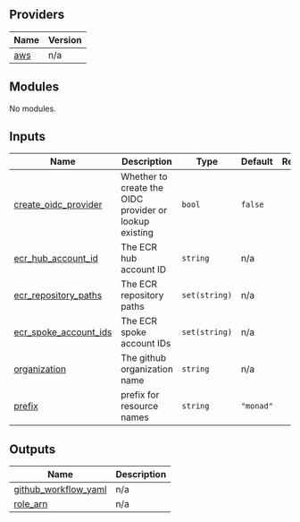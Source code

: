 

## Providers

| Name | Version |
|------|---------|
| <a name="provider_aws"></a> [aws](#provider\_aws) | n/a |

## Modules

No modules.

## Inputs

| Name | Description | Type | Default | Required |
|------|-------------|------|---------|:--------:|
| <a name="input_create_oidc_provider"></a> [create\_oidc\_provider](#input\_create\_oidc\_provider) | Whether to create the OIDC provider or lookup existing | `bool` | `false` | no |
| <a name="input_ecr_hub_account_id"></a> [ecr\_hub\_account\_id](#input\_ecr\_hub\_account\_id) | The ECR hub account ID | `string` | n/a | yes |
| <a name="input_ecr_repository_paths"></a> [ecr\_repository\_paths](#input\_ecr\_repository\_paths) | The ECR repository paths | `set(string)` | n/a | yes |
| <a name="input_ecr_spoke_account_ids"></a> [ecr\_spoke\_account\_ids](#input\_ecr\_spoke\_account\_ids) | The ECR spoke account IDs | `set(string)` | n/a | yes |
| <a name="input_organization"></a> [organization](#input\_organization) | The github organization name | `string` | n/a | yes |
| <a name="input_prefix"></a> [prefix](#input\_prefix) | prefix for resource names | `string` | `"monad"` | no |

## Outputs

| Name | Description |
|------|-------------|
| <a name="output_github_workflow_yaml"></a> [github\_workflow\_yaml](#output\_github\_workflow\_yaml) | n/a |
| <a name="output_role_arn"></a> [role\_arn](#output\_role\_arn) | n/a |
